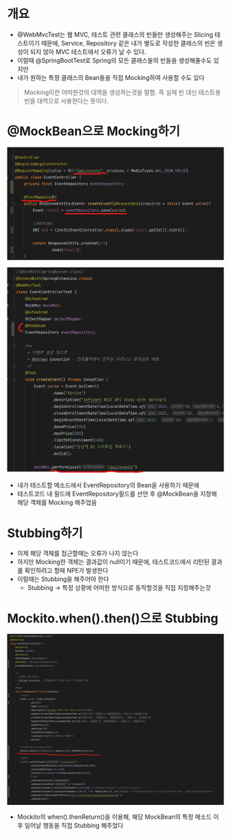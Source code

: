 # 개요

- @WebMvcTest는 웹 MVC, 테스트 관련 클래스의 빈들만 생성해주는 Slicing 테스트이기 때문에, Service, Repository 같은 내가 별도로 작성한 클래스의 빈은 생성이 되지 않아 MVC 테스트에서 오류가 날 수 있다.
- 이럴때 @SpringBootTest로 Spring의 모든 클래스들의 빈들을 생성해줄수도 있지만
- 내가 원하는 특정 클래스의 Bean들을 직접 Mocking하여 사용할 수도 있다

> Mocking이란 어떠한것의 대역을 생성하는것을 말함.
즉 실제 빈 대신 테스트용 빈을 대역으로 사용한다는 뜻이다.
>

# @MockBean으로 Mocking하기

![img.png](img.png)

![img_1.png](img_1.png)

- 내가 테스트할 메소드에서 EventRepository의 Bean을 사용하기 때문에
- 테스트코드 내 필드에 EventRepository필드를 선언 후 @MockBean을 지정해 해당 객체를 Mocking 해주었음

# Stubbing하기

- 이제 해당 객체를 접근할때는 오류가 나지 않는다
- 하지만 Mocking한 객체는 결과값이 null이기 때문에, 테스트코드에서 리턴된 결과를 확인하려고 할때 NPE가 발생한다
- 이럴때는 Stubbing을 해주어야 한다
    - Stubbing → 특정 상황에 어떠한 방식으로 동작할것을 직접 지정해주는것

# Mockito.when().then()으로 Stubbing

![img_2.png](img_2.png)

- Mockito의 when().thenReturn()을 이용해, 해당 MockBean의 특정 메소드 이후 일어날 행동을 직접 Stubbing 해주었다